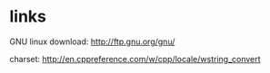 links
=====

GNU linux
download:
http://ftp.gnu.org/gnu/


charset:
http://en.cppreference.com/w/cpp/locale/wstring_convert
